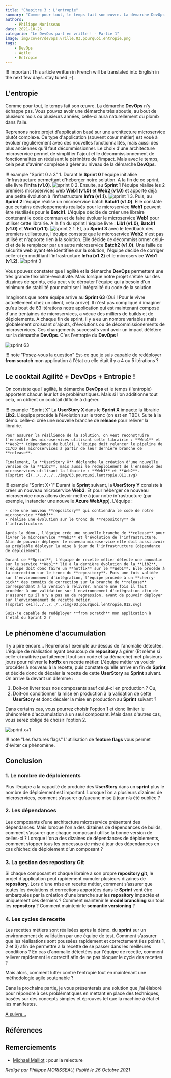 ```yaml
---
title: "Chapitre 3 : L'entropie"
summary: "Comme pour tout, le temps fait son œuvre. La démarche DevOps n'y échappe pas. Vous pouvez avoir une démarche très aboutie, au bout de plusieurs mois ou plusieurs années, celle-ci aura naturellement du plomb dans l'aile."
authors:
    - Philippe Morisseau
date: 2021-10-26
categorie: "Le DevOps part en vrille ! - Partie 1"
image: img/cover/devops.vrille.03.pourquoi.entropie.png
tags:
    - DevOps
    - Agile
    - Entropie
---
```


!!! important
    This article written in French will be translated into English in the next few days. stay tuned ;-).
    
## L'entropie

Comme pour tout, le temps fait son œuvre. La démarche **DevOps** n'y échappe pas. Vous pouvez avoir une démarche très aboutie, au bout de plusieurs mois ou plusieurs années, celle-ci aura naturellement du plomb dans l'aile.

Reprenons notre projet d'application basé sur une architecture microservice plutôt complexe. Ce type d'application (souvent cœur métier) est voué à évoluer régulièrement avec des nouvelles fonctionnalités, mais aussi des plus anciennes qu'il faut décommissionner.
Le choix d'une architecture microservice permet de simplifier l'ajout et le décommissionnement de fonctionnalités en réduisant le périmètre de l'impact. Mais avec le temps, cela peut s'avérer complexe à gérer au niveau de la démarche **DevOps**.

!!! example "Sprint 0 à 3"
    1. Durant le **Sprint 0** l'équipe initialise l'infrastructure permettant d'héberger notre solution. A la fin de ce sprint, elle livre l'**Infra (v1.0)**.
    ![sprint 0](../../../../img/03.pourquoi.lentropie.001.svg)
    2. Ensuite, au **Sprint 1** l'équipe réalise les 2 premiers microservices web **Web1 (v1.0)** et **Web2 (v1.0)** et apporte déjà une petite évolution à l'infrastructure **Infra (v1.1)**.
    ![sprint 1](../../../../img/03.pourquoi.lentropie.002.svg)
    3. Puis, au **Sprint 2** l'équipe réalise un microservice batch **Batch1 (v1.0)**. Elle constate que certains développements réalisés pour le microservice **Web1** peuvent être réutilisés pour le **Batch1**. L'équipe décide de créer une libraire contenant le code commun et de faire évoluer le microservice **Web1** pour utiliser cette librairie. A la fin du sprint l'équipe livre : **Lib1 (v1.0)**, **Batch1 (v1.0)** et **Web1 (v1.1)**.
    ![sprint 2](../../../../img/03.pourquoi.lentropie.003.svg)
    1. Et, au **Sprint 3** avec le feedback des premiers utilisateurs, l'équipe constate que le microservice **Web2** n'est pas utilisé et n'apporte rien à la solution. Elle décide de décommissionner celui-ci et de le remplacer par un autre microservice **Batch2 (v1.0)**. Une faille de sécurité web ayant été identifiée sur la solution, l'équipe décide de corriger celle-ci en modifiant l'infrastructure **Infra (v1.2)** et le microservice **Web1 (v1.2)**.
    ![sprint 3](../../../../img/03.pourquoi.lentropie.004.svg)

Vous pouvez constater que l'agilité et la démarche **DevOps** permettent une très grande flexibilité-évolutivité. Mais lorsque notre projet s'étale sur des dizaines de sprints, cela peut vite dérouter l'équipe qui a besoin d'un minimum de stabilité pour maitriser l'intégralité du code de la solution.

Imaginons que notre équipe arrive au **Sprint 63** (Oui ! Pour le vivre actuellement chez un client, cela arrive). Il n'est pas compliqué d'imaginer qu'au bout de 63 itérations notre application qui est maintenant composé d'une trentaines de microservices, a vécue des milliers de builds et de déploiements. A chaque fin de sprint, il y a eu un nombre variables mais globalement croissant d'ajouts, d'évolutions ou de décommissionements de microservices. Ces changements successifs vont avoir un impact délétère sur la démarche **DevOps**. C'es l'entropie du **DevOps** !

![sprint 63](../../../../img/03.pourquoi.lentropie.010.svg)

!!! note "Posez-vous la question"
    Est-ce que je suis capable de redéployer **from scratch** mon application à l'état ou elle était il y a 4 ou 5 itérations ?

## Le cocktail Agilité + DevOps + Entropie !

On constate que l'agilité, la démarche **DevOps** et le temps (l'entropie) apportent chacun leur lot de problématiques.
Mais si l'on additionne tout cela, on obtient un cocktail difficile à digérer.

!!! example "Sprint X"
    La **UserStory X** dans le **Sprint X** impacte la librairie **Lib2**. L'équipe procéde à l'évolution sur le tronc (on est en TBD). Suite à la démo. celle-ci crée une nouvelle branche de **release** pour relivrer la librairie. 
    
    Pour assurer la résilience de la solution, on veut reconstruire l'ensemble des microservices utilisant cette librairie : **Web1** et **Web2** (dépendance de build). L'équipe doit relancer le pipeline de CI/CD des microservices à partir de leur dernière branche de **release**. 
    
    Finalement, la **UserStory X** déclenche la création d'une nouvelle version de la **Lib2**, mais aussi le redéploiement de l'ensemble des microservices utilisant la libairie : **Web1** et **Web2**.  
    ![sprint x](../../../../img/03.pourquoi.lentropie.011.svg)

!!! example "Sprint X+1"
    Durant le **Sprint** suivant, la **UserStory Y** consiste à créer un nouveau microservice **Web3**. Et pour héberger ce nouveau microservice nous allons devoir mettre à jour notre infrastructure (par exemple, instancier une nouvelle **Azure WebApp**). L'équipe : 

    - crée une nouveau **repository** qui contiendra le code de notre microservice **Web3**.
    - réalise une évolution sur le tronc du **repository** de l'infrastructure.

    Après la démo., l'équipe crée une nouvelle branche de **release** pour livrer le microservice **Web3** et l'évolution de l'infrastructure. Afin de pouvoir déployer le nouveau microservice elle doit aussi avoir au préalable déployer la mise à jour de l'infrastructure (dépendance de déploiement).

    Durant ce **Sprint**, l'équipe de recette métier détecte une anomalie sur le service **Web1** lié à la dernière évolution de la **Lib2**, l'équipe doit donc faire un **hotfix** sur le **Web1**. Elle procède à la correction sur le tronc du **repository**. Puis une fois validée sur l'environnement d'intégration, l'équipe procède à un **cherry-pick** des commits de correction sur la branche de **release** correspondant à la version à relivrer. Encore une fois il faut procéder à une validation sur l'environnement d'intégration afin de s'assurer qu'il n'y a pas eu de regression, avant de pouvoir déployer sur l'environnement de recette métier.
    ![sprint x+1](../../../../img/03.pourquoi.lentropie.012.svg)

    Suis-je capable de redéployer **from scratch** mon application à l'état du Sprint X ?

## Le phénomène d'accumulation

Il y a pire encore...
Reprenons l'exemple au-dessus de l'anomalie détectée. L'équipe de réalisation ayant beaucoup de **repository** à gérer (Et même si celle-ci maitrise parfaitement tout son code et sa démarche) met plusieurs jours pour relivrer le **hotfix** en recette métier. L'équipe métier va vouloir procéder à nouveau à la recette, puis constate qu'elle arrive en fin de **Sprint** et décide donc de décaler la recette de cette **UserStory** au **Sprint** suivant.
On arrive là devant un dilemme : 

1. Doit-on livrer tous nos composants sauf celui-ci en production ? Ou, 
2. Doit-on conditionner la mise en production à la validation de cette **UserStory** et donc décaler la mise en production au **Sprint** suivant ?

Dans certains cas, vous pourrez choisir l'option 1 et donc limiter le phénomène d'accumulation à un seul composant. Mais dans d'autres cas, vous serez obligé de choisir l'option 2.

![sprint x+1](../../../../img/03.pourquoi.lentropie.013.svg)

!!! note "Les features flags"
    L'utilisation de **feature flags** vous permet d'éviter ce phénomène.

## Conclusion

### 1. Le nombre de déploiements
Plus l’équipe a la capacité de produire des **UserStory** dans un **sprint** plus le nombre de déploiement est important. Lorsque l’on a plusieurs dizaines de microservices, comment s’assurer qu’aucune mise à jour n’a été oubliée ?

### 2. Les dépendances
Les composants d’une architecture microservice présentent des dépendances. Mais lorsque l'on a des dizaines de dépendances de builds, comment s’assurer que chaque composant utilise la bonne version de celles-ci ? Lorsque l'on a des dizaines de dépendances de déploiements, comment stopper tous les processus de mise à jour des dépendances en cas d’échec de déploiement d’un composant ?

### 3. La gestion des repository Git
Si chaque composant et chaque libraire a son propre **repository git**, le projet d'application peut rapidement cumuler plusieurs dizaines de **repository**. Lors d'une mise en recette métier, comment s’assurer que toutes les évolutions et corrections apportées dans le **Sprint** vont être embarquées par la création d'une branche sur les **repository** impactés et uniquement ces derniers ? Comment maintenir le **model branching** sur tous les **repository** ? Comment maintenir le **semantic versioning** ?

### 4. Les cycles de recette
Les recettes métiers sont réalisées après la démo. du **sprint** sur un environnement de validation par une équipe de test. Comment s’assurer que les réalisations sont poussées rapidement et correctement (les points 1, 2 et 3) afin de permettre à la recette de se passer dans les meilleures conditions ? En cas d'anomalie détectées par l'équipe de recette, comment relivrer rapidement le correctif afin de ne pas bloquer le cycle des recettes ?

Mais alors, comment lutter contre l’entropie tout en maintenant une méthodologie agile soutenable ?

Dans la prochaine partie, je vous présenterais une solution que j'ai élaboré pour répondre à ces problématiques en mettant en place des techniques, basées sur des concepts simples et éprouvés tel que la machine à état et les manifestes.

[A suivre...](04.comment.machineetat.md)

## Références


## Remerciements

- [Michael Maillot](https://twitter.com/michael_maillot) : pour la relecture

_Rédigé par Philippe MORISSEAU, Publié le 26 Octobre 2021_